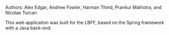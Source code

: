 Authors: Alex Edgar, Andrew Fowler, Harman Thind, Prankur Malhotra, and Nicolae Turcan

This web application was built for the LBFF, based on the Spring framework with a Java back-end.

